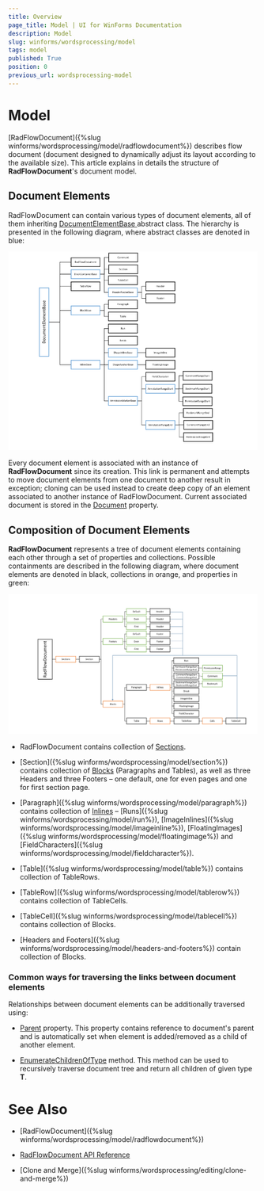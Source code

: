 ```yaml
---
title: Overview
page_title: Model | UI for WinForms Documentation
description: Model
slug: winforms/wordsprocessing/model
tags: model
published: True
position: 0
previous_url: wordsprocessing-model 
---
```


# Model



[RadFlowDocument]({%slug winforms/wordsprocessing/model/radflowdocument%}) describes flow document (document designed to dynamically adjust its layout according to the available size). This article explains in details the structure of __RadFlowDocument__'s document model.
      

## Document Elements

RadFlowDocument can contain various types of document elements, all of them inheriting [DocumentElementBase ](http://www.telerik.com/help/winforms/t_telerik_windows_documents_flow_model_documentelementbase.html) abstract class. The hierarchy is presented in the following diagram, where abstract classes are denoted in blue:

![wordsprocessing-model 004](images/wordsprocessing-model004.png)

Every document element is associated with an instance of __RadFlowDocument__ since its creation. This link is permanent and  attempts to move document elements from one document to another result in exception; cloning can be used instead to create deep copy of an element associated to another instance of RadFlowDocument. Current associated document is stored in the [Document](http://www.telerik.com/help/winforms/p_telerik_windows_documents_flow_model_documentelementbase_document.html) property.
        

## Composition of Document Elements

__RadFlowDocument__ represents a tree of document elements containing each other through a set of properties and collections. Possible containments are described in the following diagram, where document elements are denoted in black, collections in orange, and properties in green:

![wordsprocessing-model 005](images/wordsprocessing-model005.png)

* RadFlowDocument contains collection of [Sections](http://www.telerik.com/help/winforms/p_telerik_windows_documents_flow_model_radflowdocument_sections.html).
            

* [Section]({%slug winforms/wordsprocessing/model/section%}) contains collection of [Blocks](http://www.telerik.com/help/winforms/properties_t_telerik_windows_documents_flow_model_blockbase.html) (Paragraphs and Tables), as well as three Headers and three Footers – one default, one for even pages and one for first section page.
            

* [Paragraph]({%slug winforms/wordsprocessing/model/paragraph%}) contains collection of [Inlines](http://www.telerik.com/help/winfroms/properties_t_telerik_windows_documents_flow_model_inlinebase.html) – [Runs]({%slug winforms/wordsprocessing/model/run%}), [ImageInlines]({%slug winforms/wordsprocessing/model/imageinline%}), [FloatingImages]({%slug winforms/wordsprocessing/model/floatingimage%}) and [FieldCharacters]({%slug winforms/wordsprocessing/model/fieldcharacter%}).
            

* [Table]({%slug winforms/wordsprocessing/model/table%}) contains collection of TableRows.
            

* [TableRow]({%slug winforms/wordsprocessing/model/tablerow%})  contains collection of TableCells.
            

* [TableCell]({%slug winforms/wordsprocessing/model/tablecell%}) contains collection of Blocks.
            

* [Headers and Footers]({%slug winforms/wordsprocessing/model/headers-and-footers%}) contain collection of Blocks.
            

### Common ways for traversing the links between document elements

Relationships between document elements can be additionally traversed using:
            

* [Parent](http://www.telerik.com/help/winforms/p_telerik_windows_documents_flow_model_documentelementbase_parent.html) property. This property contains reference to document's parent and is automatically set when element is added/removed as a child of another element.
                

* [EnumerateChildrenOfType<T>](http://www.telerik.com/help/winforms/methods_t_telerik_windows_documents_flow_model_documentelementbase.html) method. This method can be used to recursively traverse document tree and return all children of given type __T__.
                

# See Also

 * [RadFlowDocument]({%slug winforms/wordsprocessing/model/radflowdocument%})

 * [RadFlowDocument API Reference](http://www.telerik.com/help/winforms/allmembers_t_telerik_windows_documents_flow_model_radflowdocument.html)

 * [Clone and Merge]({%slug winforms/wordsprocessing/editing/clone-and-merge%})
